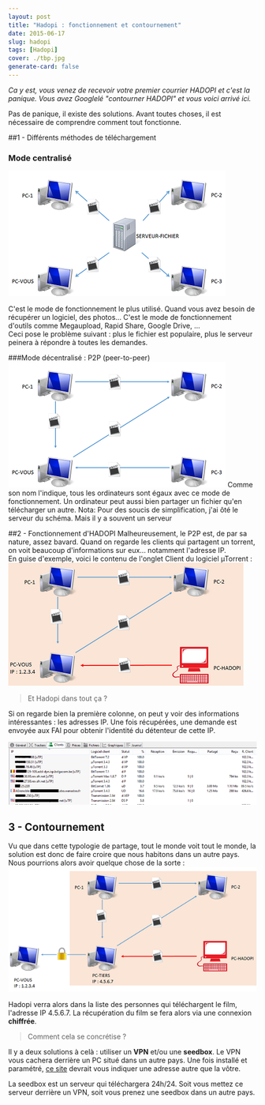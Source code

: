 ```yaml
---
layout: post
title: "Hadopi : fonctionnement et contournement"
date: 2015-06-17
slug: hadopi
tags: [Hadopi]
cover: ./tbp.jpg
generate-card: false
---
```


*Ca y est, vous venez de recevoir votre premier courrier HADOPI et c'est la panique.
Vous avez Googlelé "contourner HADOPI" et vous voici arrivé ici.*

Pas de panique, il existe des solutions.
Avant toutes choses, il est nécessaire de comprendre comment tout fonctionne.

##1 - Différents méthodes de téléchargement

### Mode centralisé

![mode client serveur](./1.png)

C'est le mode de fonctionnement le plus utilisé. Quand vous avez besoin de récupérer un logiciel, des photos... C'est le mode de fonctionnement d'outils comme Megaupload, Rapid Share, Google Drive, ...  
Ceci pose le problème suivant : plus le fichier est populaire, plus le serveur peinera à répondre à toutes les demandes.


###Mode décentralisé : P2P (peer-to-peer)
![P2P](./2.png)
Comme son nom l'indique, tous les ordinateurs sont égaux avec ce mode de fonctionnement. Un ordinateur peut aussi bien partager un fichier qu'en télécharger un autre.
Nota: Pour des soucis de simplification, j'ai ôté le serveur du schéma. Mais il y a souvent un serveur


##2 - Fonctionnement d'HADOPI
Malheureusement, le P2P est, de par sa nature, assez bavard. Quand on regarde les clients qui partagent un torrent, on voit beaucoup d'informations sur eux... notamment l'adresse IP.  
En guise d'exemple, voici le contenu de l'onglet Client du logiciel µTorrent :
![uTorrent](./3.png)

>Et Hadopi dans tout ça ?

Si on regarde bien la première colonne, on peut y voir des informations intéressantes : les adresses IP. Une fois récupérées, une demande est envoyée aux FAI pour obtenir l'identité du détenteur de cette IP.

![Fonctionnement](./4.png)


## 3 - Contournement
Vu que dans cette typologie de partage, tout le monde voit tout le monde, la solution est donc de faire croire que nous habitons dans un autre pays.  
Nous pourrions alors avoir quelque chose de la sorte :
![Contournement](./5.png)

Hadopi verra alors dans la liste des personnes qui téléchargent le film, l'adresse IP 4.5.6.7. La récupération du film se fera alors via une connexion **chiffrée**.

>Comment cela se concrétise ?

Il y a deux solutions à celà : utiliser un **VPN** et/ou une **seedbox**.
Le VPN vous cachera derrière un PC situé dans un autre pays. Une fois installé et paramétré, [ce site](http://www.ip-adress.com/) devrait vous indiquer une adresse autre que la vôtre.

La seedbox est un serveur qui téléchargera 24h/24. Soit vous mettez ce serveur derrière un VPN, soit vous prenez une seedbox dans un autre pays.

